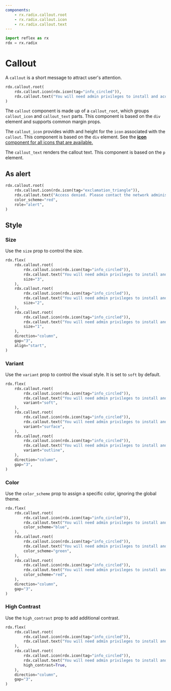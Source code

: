 ```yaml
---
components:
    - rx.radix.callout.root
    - rx.radix.callout.icon
    - rx.radix.callout.text
---
```



```python exec
import reflex as rx
rdx = rx.radix
```

# Callout

A `callout` is a short message to attract user's attention.


```python demo
rdx.callout.root(
    rdx.callout.icon(rdx.icon(tag="info_circled")),
    rdx.callout.text("You will need admin privileges to install and access this application."),
)
```

The `callout` component is made up of a `callout_root`, which groups `callout_icon` and `callout_text` parts. This component is based on the `div` element and supports common margin props.

The `callout_icon` provides width and height for the `icon` associated with the `callout`. This component is based on the `div` element. See the [**icon** component for all icons that are available.](/docs/library/radix/datadisplay/icon)

The `callout_text` renders the callout text. This component is based on the `p` element.


## As alert


```python demo
rdx.callout.root(
    rdx.callout.icon(rdx.icon(tag="exclamation_triangle")),
    rdx.callout.text("Access denied. Please contact the network administrator to view this page."),
    color_scheme="red",
    role="alert",
)
```






## Style



### Size

Use the `size` prop to control the size.

```python demo
rdx.flex(
    rdx.callout.root(
        rdx.callout.icon(rdx.icon(tag="info_circled")),
        rdx.callout.text("You will need admin privileges to install and access this application."),
        size="3",
    ),
    rdx.callout.root(
        rdx.callout.icon(rdx.icon(tag="info_circled")),
        rdx.callout.text("You will need admin privileges to install and access this application."),
        size="2",
    ),
    rdx.callout.root(
        rdx.callout.icon(rdx.icon(tag="info_circled")),
        rdx.callout.text("You will need admin privileges to install and access this application."),
        size="1",
    ),
    direction="column",
    gap="3",
    align="start",
)
```

### Variant 

Use the `variant` prop to control the visual style. It is set to `soft` by default.

```python demo
rdx.flex(
    rdx.callout.root(
        rdx.callout.icon(rdx.icon(tag="info_circled")),
        rdx.callout.text("You will need admin privileges to install and access this application."),
        variant="soft",
    ),
    rdx.callout.root(
        rdx.callout.icon(rdx.icon(tag="info_circled")),
        rdx.callout.text("You will need admin privileges to install and access this application."),
        variant="surface",
    ),
    rdx.callout.root(
        rdx.callout.icon(rdx.icon(tag="info_circled")),
        rdx.callout.text("You will need admin privileges to install and access this application."),
        variant="outline",
    ),
    direction="column",
    gap="3",
)
```


### Color

Use the `color_scheme` prop to assign a specific color, ignoring the global theme.


```python demo
rdx.flex(
    rdx.callout.root(
        rdx.callout.icon(rdx.icon(tag="info_circled")),
        rdx.callout.text("You will need admin privileges to install and access this application."),
        color_scheme="blue",
    ),
    rdx.callout.root(
        rdx.callout.icon(rdx.icon(tag="info_circled")),
        rdx.callout.text("You will need admin privileges to install and access this application."),
        color_scheme="green",
    ),
    rdx.callout.root(
        rdx.callout.icon(rdx.icon(tag="info_circled")),
        rdx.callout.text("You will need admin privileges to install and access this application."),
        color_scheme="red",
    ),
    direction="column",
    gap="3",
)
```




### High Contrast

Use the `high_contrast` prop to add additional contrast.


```python demo
rdx.flex(
    rdx.callout.root(
        rdx.callout.icon(rdx.icon(tag="info_circled")),
        rdx.callout.text("You will need admin privileges to install and access this application."),
    ),
    rdx.callout.root(
        rdx.callout.icon(rdx.icon(tag="info_circled")),
        rdx.callout.text("You will need admin privileges to install and access this application."),
        high_contrast=True,
    ),
    direction="column",
    gap="3",
)
```
